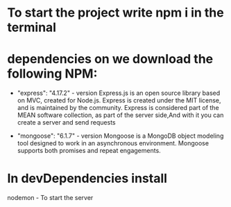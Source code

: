 # To start the project write npm i in the terminal

# dependencies on we download the following NPM:

- "express": "4.17.2" - version
  Express.js is an open source library based on MVC, created for Node.js. Express is created under the MIT license, and is maintained by the community.
  Express is considered part of the MEAN software collection, as part of the server side,And with it you can create a server and send requests

- "mongoose": "6.1.7" - version
  Mongoose is a MongoDB object modeling tool designed to work in an asynchronous environment. Mongoose supports both promises and repeat engagements.

# In devDependencies install 
nodemon - To start the server

